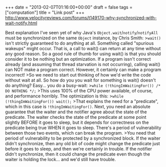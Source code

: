 +++
date = "2013-02-07T01:16:00+00:00"
draft = false
tags = ["computation"]
title = "Link post"
+++
http://www.velocityreviews.com/forums/t149170-why-synchronized-with-wait-notify.html

Best explanation I've seen yet of why Java's `Object.wait`/`notify`/`notifyAll` must be synchronized on the same `Object` instance, by Chris Smith: >`wait()` isn't strictly guaranteed to do anything at all. Something called "spurious wakeups" might occur. That is, a call to wait() can return at any time without any good reason. So a good rule of thumb for using wait() is that you should consider it to be nothing but an optimization. If a program issn't correct already (and assuming that thread starvation is not occurring), calling wait() can NOT make a program correct. However, it certainly can make a program incorrect! >So we need to start out thinking of how we'd write the code without wait at all. So how do you you wait for something is wait() doesn't do anything? Easy... you do a busy-wait: >`while (!thingImWaitingFor()) /* DO NOTHING */;` >This uses 100% of the CPU power available, of course, and performance horribly. The optimization is this: >`while (!thingImWaitingFor()) wait();` >That explains the need for a "predicate", which in this case is `!thingImWaitingFor()`. Next, you need an absolute guarantee that the waiter and the notifier agree about the state of the predicate. The waiter checks the state of the predicate at some point slightly BEFORE it goes to sleep, but it depends for correctness on the predicate being true WHEN it goes to sleep. There's a period of vulnerability between those two events, which can break the program. >You need that period of vulnerability to be protected by a synchronized block. If the waiter didn't synchronize, then any old bit of code might change the predicate just before it goes to sleep, and then we're certainly in trouble. If the notifier didn't synchronize, then it could change the predicate even though the waiter is holding the lock... and we'd still have trouble.
